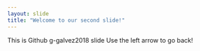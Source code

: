 ```yaml
---
layout: slide
title: "Welcome to our second slide!"
---
```

This is Github g-galvez2018 slide
Use the left arrow to go back!